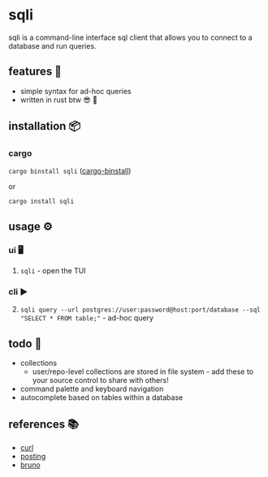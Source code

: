 # sqli

sqli is a command-line interface sql client that allows you to connect to a database and run queries.

## features 🚀

- simple syntax for ad-hoc queries
- written in rust btw 😎 🦀 

## installation 📦

### cargo

`cargo binstall sqli` ([cargo-binstall](https://github.com/cargo-bins/cargo-binstall?tab=readme-ov-file#installation))

or

`cargo install sqli`

## usage ⚙️ 

### ui 🖥️

1. `sqli` - open the TUI

### cli ▶️

2. `sqli query --url postgres://user:password@host:port/database --sql "SELECT * FROM table;"` - ad-hoc query

<!-- 
1. `sqli config add --name local --url postgres://user:password@host:port/database` - add a new connection
2. `sqli query --conn local --sql "SELECT * FROM book;"` - use a pre-configured connection
3. `sqli query --conn local --file path/to/file.sql` - execute a sql query from a file 
-->

## todo 📆
- collections
  - user/repo-level collections are stored in file system - add these to your source control to share with others! 
- command palette and keyboard navigation
- autocomplete based on tables within a database

## references 📚

- [curl](https://github.com/curl/curl)
- [posting](https://github.com/darrenburns/posting)
- [bruno](https://github.com/usebruno/bruno)

<!-- gitingest . -e /target/ -e /LICENSE -e /Cargo.lock -e /digest.txt -->